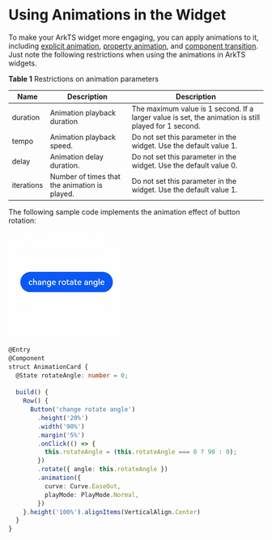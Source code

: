 # Using Animations in the Widget


To make your ArkTS widget more engaging, you can apply animations to it, including [explicit animation](../reference/arkui-ts/ts-explicit-animation.md), [property animation](../reference/arkui-ts/ts-animatorproperty.md), and [component transition](../reference/arkui-ts/ts-transition-animation-component.md). Just note the following restrictions when using the animations in ArkTS widgets.


**Table 1** Restrictions on animation parameters

| Name| Description| Description|
| -------- | -------- | -------- |
| duration | Animation playback duration| The maximum value is 1 second. If a larger value is set, the animation is still played for 1 second.|
| tempo | Animation playback speed.| Do not set this parameter in the widget. Use the default value 1.|
| delay | Animation delay duration.| Do not set this parameter in the widget. Use the default value 0.|
| iterations | Number of times that the animation is played.| Do not set this parameter in the widget. Use the default value 1.|

The following sample code implements the animation effect of button rotation:

![WidgetAnimation](figures/WidgetAnimation.gif)



```ts
@Entry
@Component
struct AnimationCard {
  @State rotateAngle: number = 0;

  build() {
    Row() {
      Button('change rotate angle')
        .height('20%')
        .width('90%')
        .margin('5%')
        .onClick(() => {
          this.rotateAngle = (this.rotateAngle === 0 ? 90 : 0);
        })
        .rotate({ angle: this.rotateAngle })
        .animation({
          curve: Curve.EaseOut,
          playMode: PlayMode.Normal,
        })
    }.height('100%').alignItems(VerticalAlign.Center)
  }
}
```
